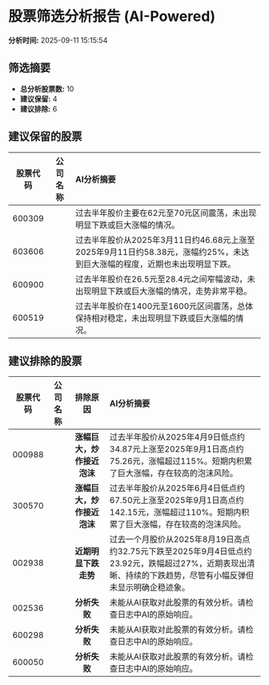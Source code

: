 # 股票筛选分析报告 (AI-Powered)

**分析时间:** 2025-09-11 15:15:54

## 筛选摘要

- **总分析股票数:** 10
- **建议保留:** 4
- **建议排除:** 6

## 建议保留的股票

| 股票代码 | 公司名称 | AI分析摘要 |
|:---:|:---:|:---|
| 600309 |  | 过去半年股价主要在62元至70元区间震荡，未出现明显下跌或巨大涨幅的情况。 |
| 603606 |  | 过去半年股价从2025年3月11日约46.68元上涨至2025年9月11日约58.38元，涨幅约25%，未达到巨大涨幅的程度，近期也未出现明显下跌。 |
| 600900 |  | 过去半年股价在26.5元至28.4元之间窄幅波动，未出现明显下跌或巨大涨幅的情况，走势非常平稳。 |
| 600519 |  | 过去半年股价在1400元至1600元区间震荡，总体保持相对稳定，未出现明显下跌或巨大涨幅的情况。 |

## 建议排除的股票

| 股票代码 | 公司名称 | 排除原因 | AI分析摘要 |
|:---:|:---:|:---:|:---|
| 000988 |  | **涨幅巨大，炒作接近泡沫** | 过去半年股价从2025年4月9日低点约34.87元上涨至2025年9月1日高点约75.26元，涨幅超过115%。短期内积累了巨大涨幅，存在较高的泡沫风险。 |
| 300570 |  | **涨幅巨大，炒作接近泡沫** | 过去半年股价从2025年6月4日低点约67.50元上涨至2025年9月1日高点约142.15元，涨幅超过110%。短期内积累了巨大涨幅，存在较高的泡沫风险。 |
| 002938 |  | **近期明显下跌走势** | 过去一个月股价从2025年8月19日高点约32.75元下跌至2025年9月4日低点约23.92元，跌幅超过27%，近期表现出清晰、持续的下跌趋势，尽管有小幅反弹但未显示明确企稳迹象。 |
| 002536 |  | **分析失败** | 未能从AI获取对此股票的有效分析。请检查日志中AI的原始响应。 |
| 600298 |  | **分析失败** | 未能从AI获取对此股票的有效分析。请检查日志中AI的原始响应。 |
| 600050 |  | **分析失败** | 未能从AI获取对此股票的有效分析。请检查日志中AI的原始响应。 |
